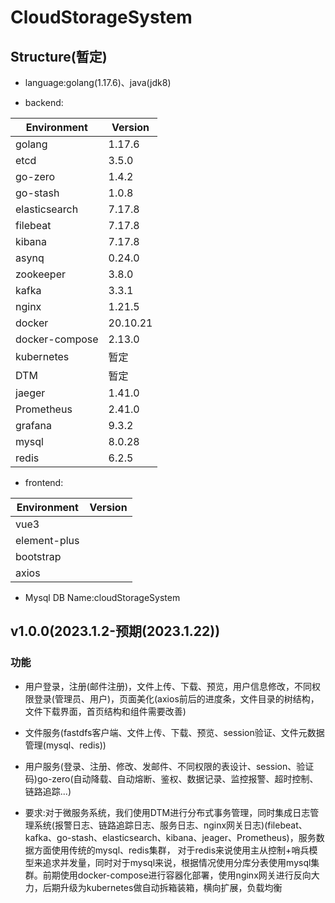 # CloudStorageSystem

##  Structure(暂定)

+ language:golang(1.17.6)、java(jdk8)

+ backend:

|Environment|Version|
|--|--|
|golang|1.17.6|
|etcd|3.5.0|
|go-zero|1.4.2|
|go-stash|1.0.8|
|elasticsearch|7.17.8|
|filebeat|7.17.8|
|kibana|7.17.8|
|asynq|0.24.0|
|zookeeper|3.8.0|
|kafka|3.3.1|
|nginx|1.21.5|
|docker|20.10.21|
|docker-compose|2.13.0|
|kubernetes|暂定|
|DTM|暂定|
|jaeger|1.41.0|
|Prometheus|2.41.0|
|grafana|9.3.2|
|mysql|8.0.28|
|redis|6.2.5|

+ frontend:

|Environment|Version|
|--|--|
|vue3||
|element-plus||
|bootstrap||
|axios||


+ Mysql DB Name:cloudStorageSystem



## v1.0.0(2023.1.2-预期(2023.1.22))

### 功能 
  + 用户登录，注册(邮件注册)，文件上传、下载、预览，用户信息修改，不同权限登录(管理员、用户)，页面美化(axios前后的进度条，文件目录的树结构，文件下载界面，首页结构和组件需要改善)

  + 文件服务(fastdfs客户端、文件上传、下载、预览、session验证、文件元数据管理(mysql、redis))
   
  + 用户服务(登录、注册、修改、发邮件、不同权限的表设计、session、验证码)go-zero(自动降载、自动熔断、鉴权、数据记录、监控报警、超时控制、链路追踪...)
  + 要求:对于微服务系统，我们使用DTM进行分布式事务管理，同时集成日志管理系统(报警日志、链路追踪日志、服务日志、nginx网关日志)(filebeat、kafka、go-stash、elasticsearch、kibana、jeager、Prometheus)，服务数据方面使用传统的mysql、redis集群，
对于redis来说使用主从控制+哨兵模型来追求并发量，同时对于mysql来说，根据情况使用分库分表使用mysql集群。前期使用docker-compose进行容器化部署，使用nginx网关进行反向大力，后期升级为kubernetes做自动拆箱装箱，横向扩展，负载均衡